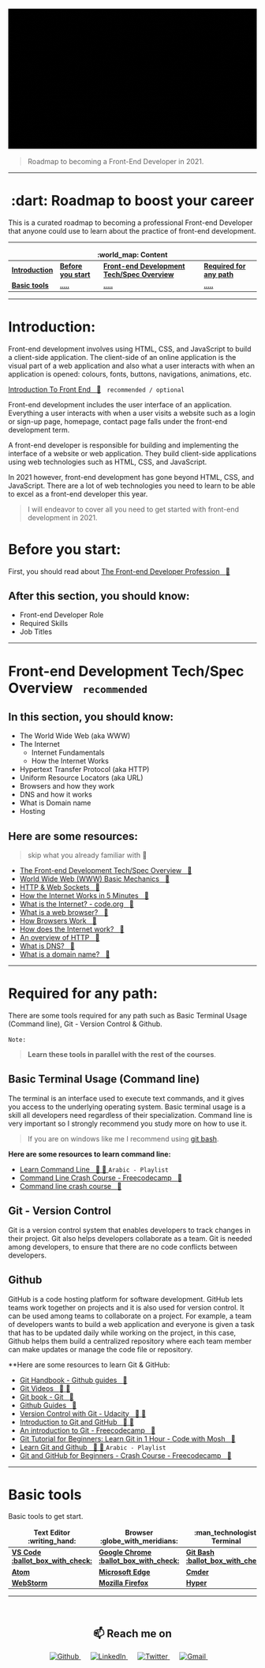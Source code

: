 ![Front-End Development](img/front-end-roadmap.gif)

> Roadmap to becoming a Front-End Developer in 2021.

---

<h1 align="center">:dart: Roadmap to boost your career</h1>

This is a curated roadmap to becoming a professional Front-end Developer that anyone could use to learn about the practice of front-end development.

---

<table>
  <thead align="center">
    <tr border: none;>
      <td colspan="4"><b>:world_map: Content</b></td>
    </tr>
  </thead>
  <tbody>
    <tr>
      <td><a href="#introduction"><b>Introduction</b></a></td>
      <td><a href="#before-you-start"><b>Before you start</b></a></td>
      <td><a href="#front-end-development-techspec-overview"><b>Front-end Development Tech/Spec Overview</b></a></td>
      <td><a href="#required-for-any-path"><b>Required for any path</b></a></td>
    </tr>
    <tr>
      <td><a href="#basic-tools"><b>Basic tools</b></a></td>
      <td><a href="#"><b>.....</b></a></td>
      <td><a href="#"><b>.....</b></a></td>
      <td><a href="#"><b>.....</b></a></td>
    </tr>
  </tbody>
</table>

---

# Introduction:

Front-end development involves using HTML, CSS, and JavaScript to build a client-side application. The client-side of an online application is the visual part of a web application and also what a user interacts with when an application is opened: colours, fonts, buttons, navigations, animations, etc.

[Introduction To Front End &nbsp; :movie_camera:](https://youtu.be/6meCVoEo18o) &nbsp; `recommended / optional`

Front-end development includes the user interface of an application. Everything a user interacts with when a user visits a website such as a login or sign-up page, homepage, contact page falls under the front-end development term.

A front-end developer is responsible for building and implementing the interface of a website or web application. They build client-side applications using web technologies such as HTML, CSS, and JavaScript.

In 2021 however, front-end development has gone beyond HTML, CSS, and JavaScript. There are a lot of web technologies you need to learn to be able to excel as a front-end developer this year.

> I will endeavor to cover all you need to get started with front-end development in 2021.

# Before you start:

First, you should read about [The Front-end Developer Profession &nbsp; :newspaper: ](https://frontendmasters.com/guides/learning-roadmap/front-end-developer-profession/)

## After this section, you should know:

- Front-end Developer Role
- Required Skills
- Job Titles

---

# Front-end Development Tech/Spec Overview &nbsp; <small>`recommended`</small>

## In this section, you should know:

- The World Wide Web (aka WWW)
- The Internet
  - Internet Fundamentals
  - How the Internet Works
- Hypertext Transfer Protocol (aka HTTP)
- Uniform Resource Locators (aka URL)
- Browsers and how they work
- DNS and how it works
- What is Domain name
- Hosting

## Here are some resources:

> skip what you already familiar with :handshake:

- [The Front-end Development Tech/Spec Overview &nbsp; :newspaper:](https://frontendmasters.com/guides/learning-roadmap/front-end-development-overview/)
- [World Wide Web (WWW) Basic Mechanics &nbsp; :newspaper:](https://frontendmasters.com/guides/learning-roadmap/www-basic-mechanics/)
- [HTTP & Web Sockets &nbsp; :newspaper:](https://frontendmasters.com/guides/learning-roadmap/http/)
- [How the Internet Works in 5 Minutes &nbsp; :movie_camera: ](https://youtu.be/7_LPdttKXPc)
- [What is the Internet? - code.org &nbsp; :movie_camera: ](https://youtu.be/Dxcc6ycZ73M)
- [What is a web browser? &nbsp; :newspaper:](https://www.mozilla.org/en-US/firefox/browsers/what-is-a-browser/)
- [How Browsers Work &nbsp; :newspaper:](https://www.freecodecamp.org/news/web-application-security-understanding-the-browser-5305ed2f1dac/)
- [How does the Internet work? &nbsp; :newspaper:](https://developer.mozilla.org/en-US/docs/Learn/Common_questions/How_does_the_Internet_work)
- [An overview of HTTP &nbsp; :newspaper:](https://developer.mozilla.org/en-US/docs/Web/HTTP/Overview)
- [What is DNS? &nbsp; :newspaper:](https://aws.amazon.com/route53/what-is-dns/)
- [What is a domain name? &nbsp; :newspaper:](https://www.cloudflare.com/learning/dns/glossary/what-is-a-domain-name/)

---

# Required for any path:

There are some tools required for any path such as Basic Terminal Usage (Command line), Git - Version Control & Github.

`Note:`

> **Learn these tools in parallel with the rest of the courses**.

## Basic Terminal Usage (Command line)

The terminal is an interface used to execute text commands, and it gives you access to the underlying operating system. Basic terminal usage is a skill all developers need regardless of their specialization. Command line is very important so I strongly recommend you study more on how to use it.

> If you are on windows like me I recommend using [git bash](https://git-scm.com/downloads).

**Here are some resources to learn command line:**

- [Learn Command Line &nbsp; :movie_camera: :movie_camera: ](https://www.youtube.com/playlist?list=PLDoPjvoNmBAxzNO8ixW83Sf8FnLy_MkUT) `Arabic - Playlist`
- [Command Line Crash Course - Freecodecamp &nbsp; :movie_camera: ](https://youtu.be/yz7nYlnXLfE)
- [Command line crash course &nbsp; :newspaper: ](https://developer.mozilla.org/en-US/docs/Learn/Tools_and_testing/Understanding_client-side_tools/Command_line)

## Git - Version Control

Git is a version control system that enables developers to track changes in their project. Git also helps developers collaborate as a team. Git is needed among developers, to ensure that there are no code conflicts between developers.

## Github

GitHub is a code hosting platform for software development. GitHub lets teams work together on projects and it is also used for version control. It can be used among teams to collaborate on a project. For example, a team of developers wants to build a web application and everyone is given a task that has to be updated daily while working on the project, in this case, Github helps them build a centralized repository where each team member can make updates or manage the code file or repository.

\*\*Here are some resources to learn Git & GitHub:

- [Git Handbook - Github guides &nbsp; :newspaper: ](https://guides.github.com/introduction/git-handbook/)
- [Git Videos &nbsp; :movie_camera: :movie_camera: ](https://git-scm.com/videos)
- [Git book - Git &nbsp; :newspaper: ](https://git-scm.com/book/en/v2)
- [Github Guides &nbsp; :newspaper: ](https://guides.github.com/activities/hello-world/)
- [Version Control with Git - Udacity &nbsp; :movie_camera: :movie_camera: ](https://www.udacity.com/course/version-control-with-git--ud123)
- [Introduction to Git and GitHub &nbsp; :movie_camera: :movie_camera: ](https://www.coursera.org/learn/introduction-git-github)
- [An introduction to Git - Freecodecamp &nbsp; :newspaper: ](https://www.freecodecamp.org/news/what-is-git-and-how-to-use-it-c341b049ae61/)
- [Git Tutorial for Beginners: Learn Git in 1 Hour - Code with Mosh &nbsp; :movie_camera: ](https://youtu.be/8JJ101D3knE)
- [Learn Git and Github &nbsp; :movie_camera: :movie_camera: ](https://www.youtube.com/playlist?list=PLDoPjvoNmBAw4eOj58MZPakHjaO3frVMF) `Arabic - Playlist`
- [Git and GitHub for Beginners - Crash Course - Freecodecamp &nbsp; :movie_camera: ](https://youtu.be/RGOj5yH7evk)

---

# Basic tools

Basic tools to get start.

<table>
  <thead align="center">
    <tr border: none;>
      <td><b>Text Editor :writing_hand:</b></td>
      <td><b>Browser :globe_with_meridians:</b></td>
      <td><b>:man_technologist: Terminal</b></td>
    </tr>
  </thead>
  <tbody>
    <tr>
      <td><a href="https://code.visualstudio.com/" target="_blank"><b>VS Code :ballot_box_with_check:</b></a></td>
      <td><a href="https://www.google.com/chrome/" target="_blank"><b>Google Chrome :ballot_box_with_check:</b></a></td>
      <td><a href="https://git-scm.com/downloads" target="_blank"><b>Git Bash :ballot_box_with_check:</b></a></td>
    </tr>
    <tr>
      <td><a href="https://atom.io/" target="_blank"><b>Atom</b></a></td>
      <td><a href="https://www.microsoft.com/en-us/edge" target="_blank"><b>Microsoft Edge</b></a></td>
      <td><a href="https://cmder.net/" target="_blank"><b>Cmder</b></a></td>
    </tr>
    <tr>
      <td><a href="https://www.jetbrains.com/webstorm/" target="_blank"><b>WebStorm</b></a></td>
      <td><a href="https://www.mozilla.org/en-US/firefox/new/" target="_blank"><b>Mozilla Firefox</b></a></td>
      <td><a href="https://hyper.is/" target="_blank"><b>Hyper</b></a></td>
    </tr>
  </tbody>
</table>

---

<br />

<h2  align="center">📫 Reach me on</h2>
<p align="center">
  <a target="_blank"href="https://github.com/FADL285">
    <img alt="Github" src="https://img.shields.io/badge/GitHub-%2312100E.svg?&style=for-the-badge&logo=Github&logoColor=white" />
  </a> &nbsp;&nbsp;&nbsp;&nbsp;
  <a target="_blank"href="https://www.linkedin.com/in/FADL285">
    <img alt="LinkedIn" src="https://img.shields.io/badge/linkedin-%230077B5.svg?&style=for-the-badge&logo=linkedin&logoColor=white" />
  </a> &nbsp;&nbsp;&nbsp;&nbsp;
  <a target="_blank"href="https://twitter.com/FADL285">
    <img alt="Twitter" src="https://img.shields.io/badge/twitter-%231DA1F2.svg?&style=for-the-badge&logo=twitter&logoColor=white" />
  </a> &nbsp;&nbsp;&nbsp;&nbsp;
  <a href="mailto:MohamedFadl2852@gmail.com">
    <img alt="Gmail" src="https://img.shields.io/badge/gmail-%23D14836.svg?&style=for-the-badge&logo=gmail&logoColor=white" />
  </a> &nbsp;&nbsp;&nbsp;&nbsp;
</p>
